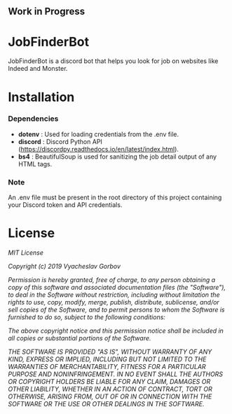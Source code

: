 ## Work in Progress
# JobFinderBot
JobFinderBot is a discord bot that helps you look for job on websites like Indeed and Monster. 

# Installation
### Dependencies
* <b>dotenv</b> : Used for loading credentials from the .env file.
* <b>discord</b> : Discord Python API (https://discordpy.readthedocs.io/en/latest/index.html).
* <b>bs4</b> : BeautifulSoup is used for sanitizing the job detail output of any HTML tags.

### Note
An .env file must be present in the root directory of this project containing your Discord token and API credentials.

# License
<i>MIT License

Copyright (c) 2019 Vyacheslav Gorbov

Permission is hereby granted, free of charge, to any person obtaining a copy
of this software and associated documentation files (the "Software"), to deal
in the Software without restriction, including without limitation the rights
to use, copy, modify, merge, publish, distribute, sublicense, and/or sell
copies of the Software, and to permit persons to whom the Software is
furnished to do so, subject to the following conditions:

The above copyright notice and this permission notice shall be included in all
copies or substantial portions of the Software.

THE SOFTWARE IS PROVIDED "AS IS", WITHOUT WARRANTY OF ANY KIND, EXPRESS OR
IMPLIED, INCLUDING BUT NOT LIMITED TO THE WARRANTIES OF MERCHANTABILITY,
FITNESS FOR A PARTICULAR PURPOSE AND NONINFRINGEMENT. IN NO EVENT SHALL THE
AUTHORS OR COPYRIGHT HOLDERS BE LIABLE FOR ANY CLAIM, DAMAGES OR OTHER
LIABILITY, WHETHER IN AN ACTION OF CONTRACT, TORT OR OTHERWISE, ARISING FROM,
OUT OF OR IN CONNECTION WITH THE SOFTWARE OR THE USE OR OTHER DEALINGS IN THE
SOFTWARE.</i>

